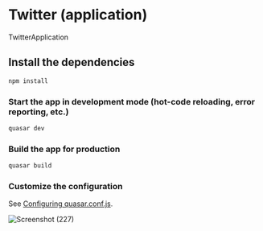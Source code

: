 # Twitter (application)

TwitterApplication

## Install the dependencies
```bash
npm install
```

### Start the app in development mode (hot-code reloading, error reporting, etc.)
```bash
quasar dev
```


### Build the app for production
```bash
quasar build
```

### Customize the configuration
See [Configuring quasar.conf.js](https://v1.quasar.dev/quasar-cli/quasar-conf-js).


![Screenshot (227)](https://user-images.githubusercontent.com/90111876/154855832-653e83a4-80dd-4f2e-87a0-5ff3848a8254.png)
